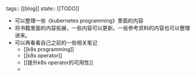 tags:: [[blog]] 
state:: [[TODO]]

- 可以整理一些《kubernetes programming》里面的内容
- 将书籍里面的内容拓展，一些内容可以更新。一些参考资料的内容也可以整理进来。
- 可以再看看自己之前的一些相关笔记
	- [[k8s programming]]
	- [[k8s operator]]
	- [[提升k8s operator的可用性]]
	-